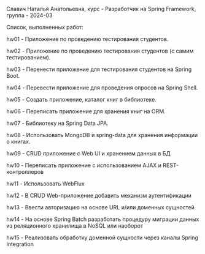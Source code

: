 Славич Наталья Анатольевна, курс - Разработчик на Spring Framework, группа - 2024-03

Список, выполненных работ:

hw01 - Приложение по проведению тестирования студентов.

hw02 - Приложение по проведению тестирования студентов (с самим тестированием).

hw03 - Перенести приложение для тестирования студентов на Spring Boot.

hw04 - Перевести приложение для проведения опросов на Spring Shell.

hw05 - Создать приложение, каталог книг в библиотеке.

hw06 - Переписать приложение для хранения книг на ORM.

hw07 - Библиотеку на Spring Data JPA.

hw08 - Использовать MongoDB и spring-data для хранения информации о книгах.

hw09 - CRUD приложение с Web UI и хранением данных в БД

hw10 - Переписать приложение с использованием AJAX и REST-контроллеров

hw11 - Использовать WebFlux

hw12 - В CRUD Web-приложение добавить механизм аутентификации

hw13 - Ввести авторизацию на основе URL и/или доменных сущностей

hw14 - На основе Spring Batch разработать процедуру миграции данных из реляционного хранилища в NoSQL или наоборот

hw15 - Реализовать обработку доменной сущности через каналы Spring Integration
